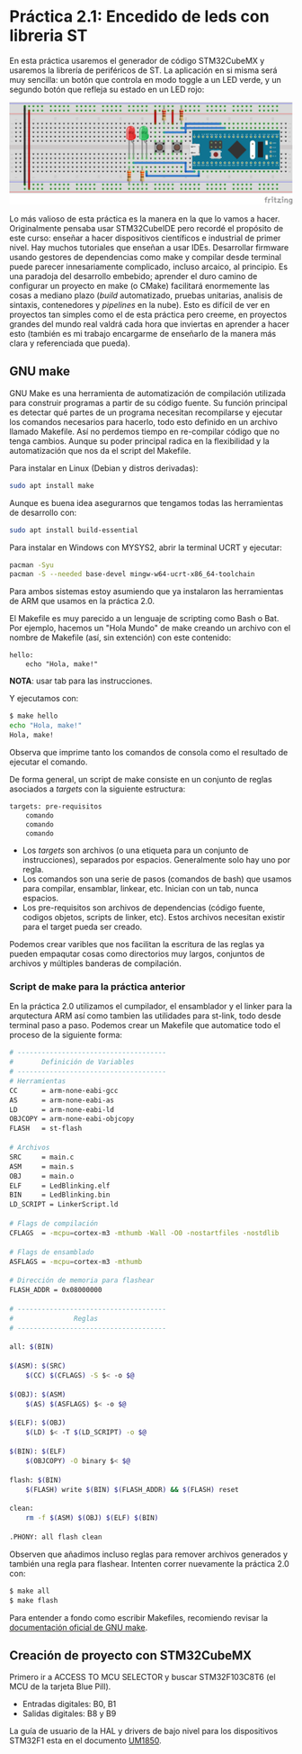 # Práctica 2.1: Encedido de leds con libreria ST

En esta práctica usaremos el generador de código STM32CubeMX y usaremos la librería de periféricos de ST. La aplicación en si misma será muy sencilla: un botón que controla en modo toggle a un LED verde, y un segundo botón que refleja su estado en un LED rojo:

<p align="center">
<img src="https://github.com/rescurib/Curso_Sistemas_Embebidos/blob/main/CursoSTM32/Lec_2/Practica_2_1/P1_2_Circuit_BB.png" width="650">
<p>

Lo más valioso de esta práctica es la manera en la que lo vamos a hacer. Originalmente pensaba usar STM32CubeIDE pero recordé el propósito de este curso: enseñar a hacer dispositivos científicos e industrial de primer nivel. Hay muchos tutoriales que enseñan a usar IDEs. Desarrollar firmware usando gestores de dependencias como make y compilar desde terminal puede parecer innesariamente complicado, incluso arcaico, al principio. Es una paradoja del desarrollo embebido; aprender el duro camino de configurar un proyecto en make (o CMake) facilitará enormemente las cosas a mediano plazo (*build* automatizado, pruebas unitarias, analisis de sintaxis, contenedores y *pipelines* en la nube). Esto es difícil de ver en proyectos tan simples como el de esta práctica pero creeme, en proyectos grandes del mundo real valdrá cada hora que inviertas en aprender a hacer esto (también es mi trabajo encargarme de enseñarlo de la manera más clara y referenciada que pueda).

## GNU make

GNU Make es una herramienta de automatización de compilación utilizada para construir programas a partir de su código fuente. Su función principal es detectar qué partes de un programa necesitan recompilarse y ejecutar los comandos necesarios para hacerlo, todo esto definido en un archivo llamado Makefile. Así no perdemos tiempo en re-compilar código que no tenga cambios. Aunque su poder principal radica en la flexibilidad y la automatización que nos da el script del Makefile.

Para instalar en Linux (Debian y distros derivadas):
```bash
sudo apt install make
```
Aunque es buena idea asegurarnos que tengamos todas las herramientas de desarrollo con:
```bash
sudo apt install build-essential
```

Para instalar en Windows con MYSYS2, abrir la terminal UCRT y ejecutar:

```bash
pacman -Syu
pacman -S --needed base-devel mingw-w64-ucrt-x86_64-toolchain
```
Para ambos sistemas estoy asumiendo que ya instalaron las herramientas de ARM que usamos en la práctica 2.0.

El Makefile es muy parecido a un lenguaje de scripting como Bash o Bat. Por ejemplo, hacemos un "Hola Mundo" de make creando un archivo con el nombre de Makefile (así, sin extención) con este contenido:

```make
hello:
	echo "Hola, make!"
```
**NOTA**: usar tab para las instrucciones.

Y ejecutamos con:

```bash
$ make hello
echo "Hola, make!"
Hola, make!
```
Observa que imprime tanto los comandos de consola como el resultado de ejecutar el comando.

De forma general, un script de make consiste en un conjunto de reglas asociados a *targets* con la siguiente estructura:
```make
targets: pre-requisitos
	comando
	comando
	comando
```
* Los *targets* son archivos (o una etiqueta para un conjunto de instrucciones), separados por espacios. Generalmente solo hay uno por regla.
* Los comandos son una serie de pasos (comandos de bash) que usamos para compilar, ensamblar, linkear, etc. Inician con un tab, nunca espacios.
* Los pre-requisitos son archivos de dependencias (código fuente, codigos objetos, scripts de linker, etc). Estos archivos necesitan existir para el target pueda ser creado.

Podemos crear varibles que nos facilitan la escritura de las reglas ya pueden empaqutar cosas como directorios muy largos, conjuntos de archivos y múltiples banderas de compilación.

### Script de make para la práctica anterior
En la práctica 2.0 utilizamos el cumpilador, el ensamblador y el linker para la arqutectura ARM así como tambien las utilidades para st-link, todo desde terminal paso a paso. Podemos crear un Makefile que automatice todo el proceso de la siguiente forma:

```bash
# -------------------------------------
#       Definición de Variables
# -------------------------------------
# Herramientas
CC      = arm-none-eabi-gcc
AS      = arm-none-eabi-as
LD      = arm-none-eabi-ld
OBJCOPY = arm-none-eabi-objcopy
FLASH   = st-flash

# Archivos
SRC     = main.c
ASM     = main.s
OBJ     = main.o
ELF     = LedBlinking.elf
BIN     = LedBlinking.bin
LD_SCRIPT = LinkerScript.ld

# Flags de compilación
CFLAGS  = -mcpu=cortex-m3 -mthumb -Wall -O0 -nostartfiles -nostdlib

# Flags de ensamblado
ASFLAGS = -mcpu=cortex-m3 -mthumb

# Dirección de memoria para flashear
FLASH_ADDR = 0x08000000

# -------------------------------------
#               Reglas
# -------------------------------------

all: $(BIN)

$(ASM): $(SRC)
	$(CC) $(CFLAGS) -S $< -o $@

$(OBJ): $(ASM)
	$(AS) $(ASFLAGS) $< -o $@

$(ELF): $(OBJ)
	$(LD) $< -T $(LD_SCRIPT) -o $@

$(BIN): $(ELF)
	$(OBJCOPY) -O binary $< $@

flash: $(BIN)
	$(FLASH) write $(BIN) $(FLASH_ADDR) && $(FLASH) reset

clean:
	rm -f $(ASM) $(OBJ) $(ELF) $(BIN)

.PHONY: all flash clean
```
Observen que añadimos incluso reglas para remover archivos generados y también una regla para flashear. Intenten correr nuevamente la práctica 2.0 con:

```bash
$ make all
$ make flash
```
Para entender a fondo como escribir Makefiles, recomiendo revisar la [documentación oficial de GNU make](https://www.gnu.org/software/make/manual/html_node/index.html).

## Creación de proyecto con STM32CubeMX
Primero ir a ACCESS TO MCU SELECTOR y buscar STM32F103C8T6 (el MCU de la tarjeta Blue Pill).

* Entradas digitales: B0, B1
* Salidas digitales:  B8 y B9

La guía de usuario de la HAL y drivers de bajo nivel para los dispositivos STM32F1 esta en el documento [UM1850](https://www.st.com/resource/en/user_manual/um1850-description-of-stm32f1-hal-and-lowlayer-drivers-stmicroelectronics.pdf).
